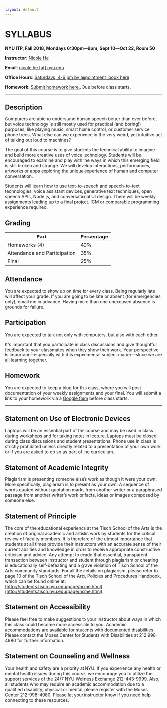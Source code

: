```yaml
---
layout: default
---
```


# SYLLABUS

**NYU ITP, Fall 2018, Mondays 6:30pm—9pm, Sept 10—Oct 22, Room 50**

**Instructor**: [Nicole He](http://nicole.pizza)

**Email**: [nicole.he [at] nyu.edu](mailto:nicole.he@nyu.edu)

**Office Hours**: [Saturdays, 4-6 pm by appointment, book here](https://calendar.google.com/calendar/selfsched?sstoken=UU1tY1ZCbHBac2wzfGRlZmF1bHR8ZTVkMGZkZWM1ODg0OWI4MDBiM2IyZDk2ZTRhOGU0YWE)

**Homework**: [Submit homework here.](https://goo.gl/forms/kYrWt0IsDdWXpEyM2). Due before class starts.

---

## Description

Computers are able to understand human speech better than ever before, but voice technology is still mostly used for practical (and boring!) purposes, like playing music, smart home control, or customer service phone trees. What else can we experience in the very weird, yet intuitive act of talking out loud to machines?

The goal of this course is to give students the technical ability to imagine and build more creative uses of voice technology. Students will be encouraged to examine and play with the ways in which this emerging field is still broken and strange. We will develop interactions, performances, artworks or apps exploring the unique experience of human and computer conversation.

Students will learn how to use text-to-speech and speech-to-text technologies, voice assistant devices, generative text techniques, open speech APIs, Node.js, and conversational UI design. There will be weekly assignments leading up to a final project. ICM or comparable programming experience required.

## Grading

| Part                         | Percentage |
| ---------------------------- | ---------- |
| Homeworks (4)                | 40%        |
| Attendance and Participation | 35%        |
| Final                        | 25%        |

## Attendance

You are expected to show up on time for every class. Being regularly late will affect your grade. If you are going to be late or absent (for emergencies only), email me in advance. Having more than one unexcused absence is grounds for failure.

## Participation

You are expected to talk not only with computers, but also with each other.

It's important that you participate in class discussions and give thoughtful feedback to your classmates when they show their work. Your perspective is important—especially with this experimental subject matter—since we are all learning together. 

## Homework

You are expected to keep a blog for this class, where you will post documentation of your weekly assignments and your final. You will submit a link to your homework via a [Google form](https://goo.gl/forms/kYrWt0IsDdWXpEyM2) before class starts.

---

## Statement on Use of Electronic Devices

Laptops will be an essential part of the course and may be used in class during workshops and for taking notes in lecture. Laptops must be closed during class discussions and student presentations. Phone use in class is strictly prohibited unless directly related to a presentation of your own work or if you are asked to do so as part of the curriculum.

## Statement of Academic Integrity

Plagiarism is presenting someone else’s work as though it were your own. More specifically, plagiarism is to present as your own: A sequence of words quoted without quotation marks from another writer or a paraphrased passage from another writer’s work or facts, ideas or images composed by someone else.

## Statement of Principle

The core of the educational experience at the Tisch School of the Arts is the creation of original academic and artistic work by students for the critical review of faculty members. It is therefore of the utmost importance that students at all times provide their instructors with an accurate sense of their current abilities and knowledge in order to receive appropriate constructive criticism and advice. Any attempt to evade that essential, transparent transaction between instructor and student through plagiarism or cheating is educationally self-defeating and a grave violation of Tisch School of the Arts community standards. For all the details on plagiarism, please refer to page 10 of the Tisch School of the Arts, Policies and Procedures Handbook, which can be found online at: [http://students.tisch.nyu.edu/page/home.html](http://students.tisch.nyu.edu/page/home.html)

## Statement on Accessibility

Please feel free to make suggestions to your instructor about ways in which this class could become more accessible to you. Academic accommodations are available for students with documented disabilities. Please contact the Moses Center for Students with Disabilities at 212 998-4980 for further information.

## Statement on Counseling and Wellness

Your health and safety are a priority at NYU. If you experience any health or mental health issues during this course, we encourage you to utilize the support services of the 24/7 NYU Wellness Exchange 212-443-9999. Also, all students who may require an academic accommodation due to a qualified disability, physical or mental, please register with the Moses Center 212-998-4980. Please let your instructor know if you need help connecting to these resources.
